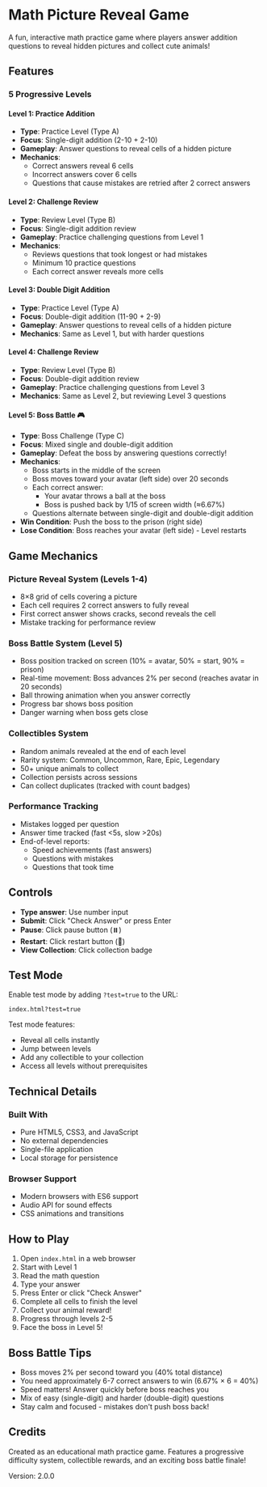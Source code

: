 # Math Picture Reveal Game

A fun, interactive math practice game where players answer addition questions to reveal hidden pictures and collect cute animals!

## Features

### 5 Progressive Levels

#### Level 1: Practice Addition
- **Type**: Practice Level (Type A)
- **Focus**: Single-digit addition (2-10 + 2-10)
- **Gameplay**: Answer questions to reveal cells of a hidden picture
- **Mechanics**:
  - Correct answers reveal 6 cells
  - Incorrect answers cover 6 cells
  - Questions that cause mistakes are retried after 2 correct answers

#### Level 2: Challenge Review
- **Type**: Review Level (Type B)
- **Focus**: Single-digit addition review
- **Gameplay**: Practice challenging questions from Level 1
- **Mechanics**:
  - Reviews questions that took longest or had mistakes
  - Minimum 10 practice questions
  - Each correct answer reveals more cells

#### Level 3: Double Digit Addition
- **Type**: Practice Level (Type A)
- **Focus**: Double-digit addition (11-90 + 2-9)
- **Gameplay**: Answer questions to reveal cells of a hidden picture
- **Mechanics**: Same as Level 1, but with harder questions

#### Level 4: Challenge Review
- **Type**: Review Level (Type B)
- **Focus**: Double-digit addition review
- **Gameplay**: Practice challenging questions from Level 3
- **Mechanics**: Same as Level 2, but reviewing Level 3 questions

#### Level 5: Boss Battle 🎮
- **Type**: Boss Challenge (Type C)
- **Focus**: Mixed single and double-digit addition
- **Gameplay**: Defeat the boss by answering questions correctly!
- **Mechanics**:
  - Boss starts in the middle of the screen
  - Boss moves toward your avatar (left side) over 20 seconds
  - Each correct answer:
    - Your avatar throws a ball at the boss
    - Boss is pushed back by 1/15 of screen width (≈6.67%)
  - Questions alternate between single-digit and double-digit addition
- **Win Condition**: Push the boss to the prison (right side)
- **Lose Condition**: Boss reaches your avatar (left side) - Level restarts

## Game Mechanics

### Picture Reveal System (Levels 1-4)
- 8×8 grid of cells covering a picture
- Each cell requires 2 correct answers to fully reveal
- First correct answer shows cracks, second reveals the cell
- Mistake tracking for performance review

### Boss Battle System (Level 5)
- Boss position tracked on screen (10% = avatar, 50% = start, 90% = prison)
- Real-time movement: Boss advances 2% per second (reaches avatar in 20 seconds)
- Ball throwing animation when you answer correctly
- Progress bar shows boss position
- Danger warning when boss gets close

### Collectibles System
- Random animals revealed at the end of each level
- Rarity system: Common, Uncommon, Rare, Epic, Legendary
- 50+ unique animals to collect
- Collection persists across sessions
- Can collect duplicates (tracked with count badges)

### Performance Tracking
- Mistakes logged per question
- Answer time tracked (fast <5s, slow >20s)
- End-of-level reports:
  - Speed achievements (fast answers)
  - Questions with mistakes
  - Questions that took time

## Controls

- **Type answer**: Use number input
- **Submit**: Click "Check Answer" or press Enter
- **Pause**: Click pause button (⏸️)
- **Restart**: Click restart button (🔄)
- **View Collection**: Click collection badge

## Test Mode

Enable test mode by adding `?test=true` to the URL:

```
index.html?test=true
```

Test mode features:
- Reveal all cells instantly
- Jump between levels
- Add any collectible to your collection
- Access all levels without prerequisites

## Technical Details

### Built With
- Pure HTML5, CSS3, and JavaScript
- No external dependencies
- Single-file application
- Local storage for persistence

### Browser Support
- Modern browsers with ES6 support
- Audio API for sound effects
- CSS animations and transitions

## How to Play

1. Open `index.html` in a web browser
2. Start with Level 1
3. Read the math question
4. Type your answer
5. Press Enter or click "Check Answer"
6. Complete all cells to finish the level
7. Collect your animal reward!
8. Progress through levels 2-5
9. Face the boss in Level 5!

## Boss Battle Tips

- Boss moves 2% per second toward you (40% total distance)
- You need approximately 6-7 correct answers to win (6.67% × 6 = 40%)
- Speed matters! Answer quickly before boss reaches you
- Mix of easy (single-digit) and harder (double-digit) questions
- Stay calm and focused - mistakes don't push boss back!

## Credits

Created as an educational math practice game. Features a progressive difficulty system, collectible rewards, and an exciting boss battle finale!

Version: 2.0.0
